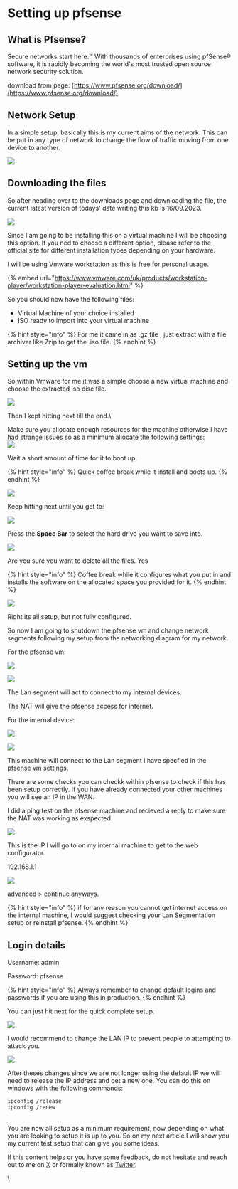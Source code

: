 # Setting up pfsense

## What is Pfsense?

Secure networks start here.™ With thousands of enterprises using pfSense® software, it is rapidly becoming the world's most trusted open source network security solution.

download from page: [https://www.pfsense.org/download/](https://www.pfsense.org/download/)

## Network Setup

In a simple setup, basically this is my current aims of the network. This can be put in any type of network to change the flow of traffic moving from one device to another.

![](<../.gitbook/assets/image (1).png>)

## Downloading the files

So after heading over to the downloads page and downloading the file, the current latest version of todays' date writing this kb is 16/09.2023.

![](<../.gitbook/assets/image (19).png>)

Since I am going to be installing this on a virtual machine I will be choosing this option. If you ned to choose a different option, please refer to the official site for different installation types depending on your hardware.



I will be using Vmware workstation as this is free for personal usage.

{% embed url="https://www.vmware.com/uk/products/workstation-player/workstation-player-evaluation.html" %}

So you should now have the following files:

* Virtual Machine of your choice installed
* ISO ready to import into your virtual machine

{% hint style="info" %}
For me it came in as .gz file , just extract with a file archiver like 7zip to get the .iso file.
{% endhint %}

## Setting up the vm

So within Vmware for me it was a simple choose a new virtual machine and choose the extracted iso disc file.

![](<../.gitbook/assets/image (1) (1).png>)

Then I kept hitting next till the end.\


Make sure you allocate enough resources for the machine otherwise I have had strange issues so as a minimum allocate the following settings:\
![](../.gitbook/assets/image.png)

Wait a short amount of time for it to boot up.

{% hint style="info" %}
Quick coffee break while it install and boots up.
{% endhint %}

![](<../.gitbook/assets/image (2).png>)

Keep hitting next until you get to:



![](<../.gitbook/assets/image (3).png>)

Press the **Space Bar** to select the hard drive you want to save into.

![](<../.gitbook/assets/image (4).png>)

Are you sure you want to delete all the files. Yes

{% hint style="info" %}
Coffee break while it configures what you put in and installs the software on the allocated space you provided for it.
{% endhint %}

![](<../.gitbook/assets/image (5).png>)

Right its all setup, but not fully configured.

So now I am going to shutdown the pfsense vm and change network segments following my setup from the networking diagram for my network.

For the pfsense vm:

![](<../.gitbook/assets/image (14).png>)

![](<../.gitbook/assets/image (10).png>)

The Lan segment will act to connect to my internal devices.

The NAT will give the pfsense access for internet.

For the internal device:

![](<../.gitbook/assets/image (7).png>)

![](<../.gitbook/assets/image (9).png>)

This machine will connect to the Lan segment I have specfied in the pfsense vm settings.



There are some checks you can checkk within pfsense to check if this has been setup correctly. If you have already connected your other machines you will see an IP in the WAN.

I did a ping test on the pfsense machine and recieved a reply to make sure the NAT was working as exspected.

![](<../.gitbook/assets/image (12).png>)

This is the IP I will go to on my internal machine to get to the web configurator.

192.168.1.1

![](<../.gitbook/assets/image (15).png>)

advanced > continue anyways.

{% hint style="info" %}
if for any reason you cannot get internet access on the internal machine, I would suggest checking your Lan Segmentation setup or reinstall pfsense.
{% endhint %}

## Login details

Username: admin

Password: pfsense

{% hint style="info" %}
Always remember to change default logins and passwords if you are using this in production.
{% endhint %}

You can just hit next for the quick complete setup.

![](<../.gitbook/assets/image (17).png>)

I would recommend to change the LAN IP to prevent people to attempting to attack you.

![](<../.gitbook/assets/image (16).png>)

After theses changes since we are not longer using the default IP we will need to release the IP address and get a new one. You can do this on windows with the following commands:

```
ipconfig /release
ipconfig /renew
```

\
You are now all setup as a minimum requirement, now depending on what you are looking to setup it is up to you. So on my next article I will show you my current test setup that can give you some ideas.

If this content helps or you have some feedback, do not hesitate and reach out to me on [X](https://twitter.com/xSamChau) or formally known as [Twitter](https://twitter.com/xSamChau).

\
